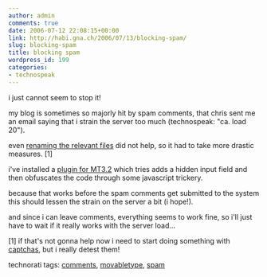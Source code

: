 ```yaml
---
author: admin
comments: true
date: 2006-07-12 22:08:15+00:00
link: http://habi.gna.ch/2006/07/13/blocking-spam/
slug: blocking-spam
title: blocking spam
wordpress_id: 199
categories:
- technospeak
---
```



i just cannot seem to stop it!
  
my blog is sometimes so majorly hit by spam comments, that chris sent me an email saying that i strain the server too much (technospeak: "ca. load 20").
  
even [renaming the relevant files](http://habi.gna.ch/blog/archives/000761.html) did not help, so it had to take more drastic measures. [1]



i've installed a [plugin for MT3.2](http://alogblog.com/movabletype/plugins/ccode_and_tcode_for_blocking_commenttrackback_spam_for_mt_32/) which tries adds a hidden input field and then obfuscates the code through some javascript trickery.
  
because that works before the spam comments get submitted to the system this should lessen the strain on the server a bit (i hope!).



and since i can leave comments, everything seems to work fine, so i'll just have to wait if it really works with the server load...



[1] if that's not gonna help now i need to start doing something with [captchas](http://en.wikipedia.org/wiki/Captcha), but i really detest them!





technorati tags: [comments](http://www.technorati.com/tag/comments), [movabletype](http://www.technorati.com/tag/movabletype), [spam](http://www.technorati.com/tag/spam)
